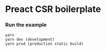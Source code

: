 Preact CSR boilerplate
=====================



### Run the example

```
yarn
yarn dev (development)
yarn prod (production static build)
```
